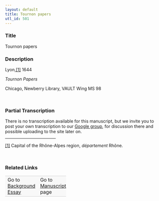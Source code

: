 ```yaml
---  
layout: default  
title: Tournon papers  
utl_id: 501
---
```


### Title

Tournon papers

### Description

<p>Lyon,<a href="#_ftn1" name="_ftnref1" title="" id="_ftnref1">[1]</a> 1644</p>
<p><em>Tournon Papers</em></p>
<p>Chicago, Newberry Library, VAULT Wing MS 98</p>
<p> </p>


### Partial Transcription

<p>There is no transcription available for this manuscript, but we invite you to post your own transcription to our <a href="https://paleography.library.utoronto.ca/content/group-work">Google group</a>, for discussion there and possible uploading to the site later on.</p>
<div>
<hr align="left" size="1" width="33%" /><div id="ftn1">
<a href="#_ftnref1" name="_ftn1" title="" id="_ftn1">[1]</a> Capital of the Rhône-Alpes region, <em>département </em>Rhône.
</div>
</div>
<p> </p>


### Related Links

<table border="0.5" cellpadding="1" cellspacing="1" style="width: 200px; background-color:#F8F8F8;">
    <tbody style="border-color:#ccc">
        <tr style="border-color:#ccc">
            <td>Go to <a href="https://centerfordigitalhumanities.github.io/Newberry-French-paleography/essay/501" target="_blank">Background Essay</a></td>
            <td>Go to <a href="https://centerfordigitalhumanities.github.io/Newberry-French-paleography/www/record.html?id=501" target="_blank">Manuscript</a> page</td>
        </tr>
    </tbody>
</table>
